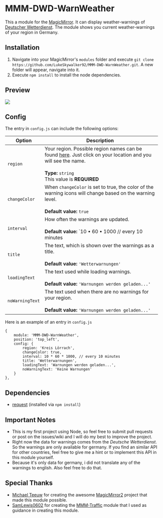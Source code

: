 MMM-DWD-WarnWeather
===================
This a module for the [MagicMirror](https://github.com/MichMich/MagicMirror). It can display weather-warnings of [Deutscher Wetterdienst](http://www.dwd.de/DE/Home/home_node.html). The module shows you current weather-warnings of your region in Germany.

## Installation
1. Navigate into your MagicMirror's `modules` folder and execute `git clone https://github.com/LukeSkywalker92/MMM-DWD-WarnWeather.git`. A new folder will appear, navigate into it.
2. Execute `npm install` to install the node dependencies.

## Preview

![](https://github.com/LukeSkywalker92/MMM-DWD-WarnWeather/blob/master/screenshot.png?raw=true)

## Config
The entry in `config.js` can include the following options:

|Option|Description|
|---|---|
|`region`|Your region. Possible region names can be found [here](http://www.dwd.de/DE/wetter/warnungen_landkreise/warnWetter_node.html). Just click on your location and you will see the name.<br><br>**Type:** `string`<br>This value is **REQUIRED**|
|`changeColor`|When `changeColor` is set to true, the color of the warning icons will change based on the warning level. <br><br>**Default value:** `true`|
|`interval`|How often the warnings are updated.<br><br>**Default value:** `10 • 60 • 1000 // every 10 minutes|
|`title`|The text, which is shown over the warnings as a title.<br><br>**Default value:** `'Wetterwarnungen'`|
|`loadingText`|The text used while loading warnings.<br><br>**Default value:** `'Warnungen werden geladen...'`|
|`noWarningText`|The text used when there are no warnings for your region.<br><br>**Default value:** `'Warnungen werden geladen...'`|



Here is an example of an entry in `config.js`
```
{
	module: 'MMM-DWD-WarnWeather',
	position: 'top_left',
	config: {
		region: 'Kreis Lörrach',
		changeColor: true,
		interval: 10 * 60 * 1000, // every 10 minutes
		title: 'Wetterwarnungen',
		loadingText: 'Warnungen werden geladen...',
		noWarningText: 'Keine Warnungen'
	}
},
```

## Dependencies
- [request](https://www.npmjs.com/package/request) (installed via `npm install`)

## Important Notes
- This is my first project using Node, so feel free to submit pull requests or post on the issues/wiki and I will do my best to improve the project.
- Right now the data for warnings comes from the *Deutsche Wetterdienst*. So the warnings are only available for germany. If you find an similar API for other countries, feel free to give me a hint or to implement this API in this module yourself.
- Because it's only data for germany, i did not translate any of the warnings to english. Also feel free to do that.

## Special Thanks
- [Michael Teeuw](https://github.com/MichMich) for creating the awesome [MagicMirror2](https://github.com/MichMich/MagicMirror/tree/develop) project that made this module possible.
- [SamLewis0602](https://github.com/SamLewis0602) for creating the [MMM-Traffic](https://github.com/SamLewis0602/MMM-Traffic) module that I used as guidance in creating this module.
